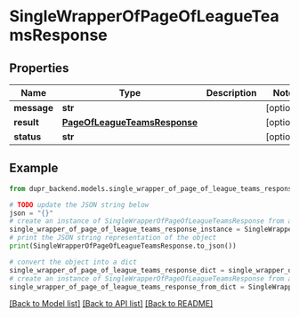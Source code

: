# SingleWrapperOfPageOfLeagueTeamsResponse


## Properties

Name | Type | Description | Notes
------------ | ------------- | ------------- | -------------
**message** | **str** |  | [optional] 
**result** | [**PageOfLeagueTeamsResponse**](PageOfLeagueTeamsResponse.md) |  | [optional] 
**status** | **str** |  | [optional] 

## Example

```python
from dupr_backend.models.single_wrapper_of_page_of_league_teams_response import SingleWrapperOfPageOfLeagueTeamsResponse

# TODO update the JSON string below
json = "{}"
# create an instance of SingleWrapperOfPageOfLeagueTeamsResponse from a JSON string
single_wrapper_of_page_of_league_teams_response_instance = SingleWrapperOfPageOfLeagueTeamsResponse.from_json(json)
# print the JSON string representation of the object
print(SingleWrapperOfPageOfLeagueTeamsResponse.to_json())

# convert the object into a dict
single_wrapper_of_page_of_league_teams_response_dict = single_wrapper_of_page_of_league_teams_response_instance.to_dict()
# create an instance of SingleWrapperOfPageOfLeagueTeamsResponse from a dict
single_wrapper_of_page_of_league_teams_response_from_dict = SingleWrapperOfPageOfLeagueTeamsResponse.from_dict(single_wrapper_of_page_of_league_teams_response_dict)
```
[[Back to Model list]](../README.md#documentation-for-models) [[Back to API list]](../README.md#documentation-for-api-endpoints) [[Back to README]](../README.md)


